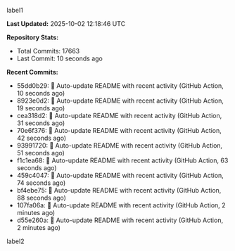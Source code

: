 
label1 
<!-- ACTIVITY_START -->
**Last Updated:** 2025-10-02 12:18:46 UTC

**Repository Stats:**
- Total Commits: 17663
- Last Commit: 10 seconds ago

**Recent Commits:**
- 55dd0b29: 🤖 Auto-update README with recent activity (GitHub Action, 10 seconds ago)
- 8923e0d2: 🤖 Auto-update README with recent activity (GitHub Action, 19 seconds ago)
- cea318d2: 🤖 Auto-update README with recent activity (GitHub Action, 31 seconds ago)
- 70e6f376: 🤖 Auto-update README with recent activity (GitHub Action, 42 seconds ago)
- 93991720: 🤖 Auto-update README with recent activity (GitHub Action, 51 seconds ago)
- f1c1ea68: 🤖 Auto-update README with recent activity (GitHub Action, 63 seconds ago)
- 459c4047: 🤖 Auto-update README with recent activity (GitHub Action, 74 seconds ago)
- bf4ebe75: 🤖 Auto-update README with recent activity (GitHub Action, 88 seconds ago)
- 107fa06a: 🤖 Auto-update README with recent activity (GitHub Action, 2 minutes ago)
- d55e260a: 🤖 Auto-update README with recent activity (GitHub Action, 2 minutes ago)
<!-- ACTIVITY_END -->

label2
